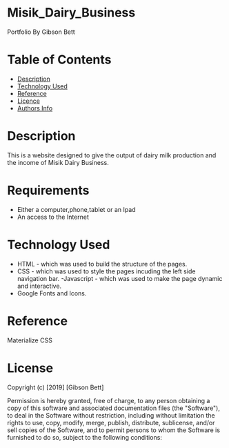 # Misik_Dairy_Business

Portfolio
By Gibson Bett

# Table of Contents
- [Description](https://github.com/gibsonbett/AgriPlus/edit/gh-pages/README.md#Description)
- [Technology Used](https://github.com/gibsonbett/AgriPlus/edit/gh-pages/README.md#Technology-Used)
- [Reference](https://github.com/gibsonbett/AgriPlus/edit/gh-pages/README.md#Reference)
- [Licence](https://github.com/gibsonbett/AgriPlus/edit/gh-pages/README.md#Licence)
- [Authors Info](https://github.com/gibsonbett/AgriPlus/edit/gh-pages/README.md#Authors-Info)

# Description
This is a website designed to give the output of dairy milk production and the income of Misik Dairy Business.

# Requirements
- Either a computer,phone,tablet or an Ipad
- An access to the Internet

# Technology Used
- HTML - which was used to build the structure of the pages.
- CSS - which was used to style the pages incuding the left side navigation bar.
-Javascript - which was used to make the page dynamic and interactive.
- Google Fonts and Icons.

# Reference
Materialize CSS 

# License
Copyright (c) [2019] [Gibson Bett]

Permission is hereby granted, free of charge, to any person obtaining a copy of this software and associated documentation files (the "Software"), to deal in the Software without restriction, including without limitation the rights to use, copy, modify, merge, publish, distribute, sublicense, and/or sell copies of the Software, and to permit persons to whom the Software is furnished to do so, subject to the following conditions:
